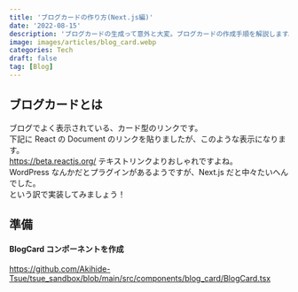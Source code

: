 ```yaml
---
title: 'ブログカードの作り方(Next.js編)'
date: '2022-08-15'
description: 'ブログカードの生成って意外と大変。ブログカードの作成手順を解説します。'
image: images/articles/blog_card.webp
categories: Tech
draft: false
tag: [Blog]
---
```


## ブログカードとは

ブログでよく表示されている、カード型のリンクです。  
下記に React の Document のリンクを貼りましたが、このような表示になります。  
https://beta.reactjs.org/
テキストリンクよりおしゃれですよね。  
WordPress なんかだとプラグインがあるようですが、Next.js だと中々たいへんでした。  
という訳で実装してみましょう！

## 準備

#### BlogCard コンポーネントを作成

https://github.com/Akihide-Tsue/tsue_sandbox/blob/main/src/components/blog_card/BlogCard.tsx

